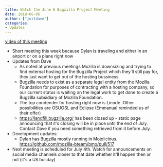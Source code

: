 ```yaml
---
title: Watch the June 6 Bugzilla Project Meeting
date: 2018-06-06
author: ["justdave"]
categories:
- Updates
---
```

[video of this meeting](https://www.youtube.com/watch?v=A7OC8CXMGyo)

  - Short meeting this week because Dylan is traveling and either in an
    airport or on a plane right now
  - Updates from Dave
      - As noted at previous meetings Mozilla is downsizing and trying
        to find external hosting for the Bugzilla Project which they'll
        still pay for, they just want to get out of the hosting
        bussiness.
      - Bugzilla needs to exist as a separate legal entity from the
        Mozilla Foundation for purposes of contracting with a hosting
        company, so our current status is waiting on the legal work to
        get done to create a Bugzilla subsidiary of Mozilla Foundation.
      - The top condender for hosting right now is Linode. Other
        possibilities are OSUOSL and Eclipse (Emmanual reminded us of
        their offer)
      - <https://landfill.bugzilla.org/> has been closed up - static
        page announcing that it's closing will be in place until the end
        of July. Contact Dave if you need something retrieved from it
        before July.
  - Development updates:
      - Dylan has Bugzilla mostly running in Mojolicious.
        <https://github.com/mozilla-bteam/bmo/pull/517>
  - Next meeting is scheduled for July 4th. Watch for announcements on
    social media channels closer to that date whether it'll happen then
    or not (it's a US holiday)
